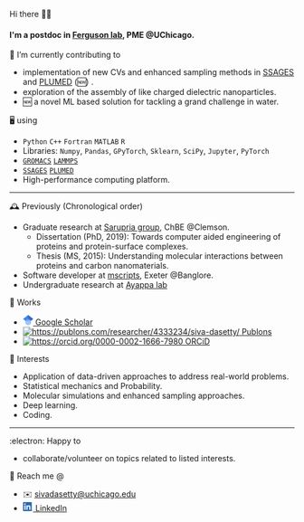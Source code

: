 Hi there 👋🏽

#### I'm a postdoc in [Ferguson lab](https://www.ferglab.com), PME @UChicago.

🔭 I’m currently contributing to
  - implementation of new CVs and enhanced sampling methods in [SSAGES](https://github.com/SSAGESproject/SSAGES) and [PLUMED](https://github.com/plumed/plumed2) (🆕) .
  - exploration of the assembly of like charged dielectric nanoparticles.
  - 🆕 a novel ML based solution for tackling a grand challenge in water.  

🖥️ using
  - `Python` `C++` `Fortran` `MATLAB` `R`
  - Libraries: `Numpy`, `Pandas`, `GPyTorch`, `Sklearn`, `SciPy`, `Jupyter`, `PyTorch`
  - [`GROMACS`](https://manual.gromacs.org) [`LAMMPS`](https://lammps.sandia.gov)
  - [`SSAGES`](https://ssagesproject.github.io) [`PLUMED`](https://www.plumed.org)
  - High-performance computing platform.
 
 ------------
 
 :mantelpiece_clock: Previously (Chronological order)
  - Graduate research at [Sarupria group](https://molecularsimulations.sites.clemson.edu), ChBE @Clemson.
    - Dissertation (PhD, 2019): Towards computer aided engineering of proteins and protein-surface complexes.
    - Thesis (MS, 2015): Understanding molecular interactions between proteins and carbon nanomaterials.
  - Software developer at [mscripts](https://www.linkedin.com/company/mscripts/), Exeter @Banglore.
  - Undergraduate research at [Ayappa lab](https://kgalabiisc.wixsite.com/kgalab)

📜 Works 
  - [<img src="/docs/google-scholar.svg" alt="https://scholar.google.com/citations?user=Da5qwcYAAAAJ&hl=en&authuser=1" title="Scholar" width="18"/> Google Scholar](https://scholar.google.com/citations?user=Da5qwcYAAAAJ&hl=en&authuser=1)
  - [<img src="https://upload.wikimedia.org/wikipedia/commons/thumb/f/f0/Publons_logo.png/1920px-Publons_logo.png" alt="https://publons.com/researcher/4333234/siva-dasetty/" title="Publons" width="38"/> Publons](https://publons.com/researcher/4333234/siva-dasetty/)
  - [<img src="https://orcid.org/sites/default/files/images/orcid_16x16.png" alt="https://orcid.org/0000-0002-1666-7980" title=ORCiD/> ORCiD](https://orcid.org/0000-0002-1666-7980)

💠 Interests
  - Application of data-driven approaches to address real-world problems.
  - Statistical mechanics and Probability.
  - Molecular simulations and enhanced sampling approaches.
  - Deep learning.
  - Coding.

------------
:electron: Happy to
  - collaborate/volunteer on topics related to listed interests.

💬 Reach me @
  - ✉️ [sivadasetty@uchicago.edu](mailto:sivadasetty@uchicago.edu)
  - [<img src="/docs/LI-In-Bug.png" alt="https://www.linkedin.com/in/sivadasetty/" title="LinkedIn" width="18"/> LinkedIn](https://www.linkedin.com/in/sivadasetty/)

<!-- <p align="center"> -->
<!--  <img src="http://hits.dwyl.com/sivadasetty/sivadasetty.svg" alt="http://hits.dwyl.com/sivadasetty/sivadasetty" title="Hits" width="50"/> -->
<!-- <a href="http://hits.dwyl.com/sivadasetty/sivadasetty"> <img src="http://hits.dwyl.com/sivadasetty/sivadasetty.svg" alt="http://hits.dwyl.com/sivadasetty/sivadasetty" title="Hits" width="50"/> </a> -->
<!-- [![HitCount](http://hits.dwyl.com/sivadasetty/sivadasetty.svg)](http://hits.dwyl.com/sivadasetty/sivadasetty) -->
<!-- ![ViewCount](https://views.whatilearened.today/views/github/sivadasetty/sivadasetty.svg) -->
<!-- </p> -->

<!-- 
  - Wang, Dasetty, Sarupria and Blenner [Rational engineering of low temperature activity in Geobacillus thermocatenulatus lipase](https://www.biorxiv.org/content/10.1101/2021.03.14.435354v1), (submitted to _Biochem. Eng. J._), Preprint available.
  - Dasetty and Sarupria, [Advancing rational control of peptide-surface complexes](https://pubs.acs.org/doi/abs/10.1021/acs.jpcb.0c10740), _J. Phys. Chem. B._, 2021.
  - Dasetty, Barrows, and Sarupria [Adsorption of amino acids on graphene: assessment of current force fields](http://dx.doi.org/10.1039/C8SM02621A), _Soft Matter_, 2019.
  - Dasetty, Meza-Morales, Getman and Sarupria [Simulations of interfacial processes: recent advances in force field development](https://doi.org/10.1016/j.coche.2019.04.003), _Curr. Opin. Chem. Eng._, 2019.
   Dasetty, Blenner and Sarupria [Engineering lipases: walking the fine line between activity and stability](https://doi.org/10.1088/2053-1591/aa9946), _Mater. Res. Express_, 2017.
  - -->


<!--
**sivadasetty/sivadasetty** is a ✨ _special_ ✨ repository because its `README.md` (this file) appears on your GitHub profile.

Here are some ideas to get you started:

- 🔭 I’m currently working on ...
- 🌱 I’m currently learning ...
- 👯 I’m looking to collaborate on ...
- 🤔 I’m looking for help with ...
- 💬 Ask me about ...
- 📫 How to reach me: ...
- 😄 Pronouns: ...
- ⚡ Fun fact: ...
-->
